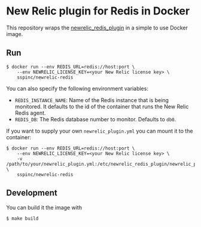 # New Relic plugin for Redis in Docker

This repository wraps the [newrelic_redis_plugin](https://github.com/kenjij/newrelic_redis_plugin) in a simple to use Docker image.

## Run

    $ docker run --env REDIS_URL=redis://host:port \
        --env NEWRELIC_LICENSE_KEY=<your New Relic license key> \
        sspinc/newrelic-redis

You can also specify the following environment variables:

* `REDIS_INSTANCE_NAME`: Name of the Redis instance that is being monitored. It defaults to the id of the container that runs the New Relic Redis agent.
* `REDIS_DB`: The Redis database number to monitor. Defaults to `db0`.

If you want to supply your own `newrelic_plugin.yml` you can mount it to the container:

    $ docker run --env REDIS_URL=redis://host:port \
        --env NEWRELIC_LICENSE_KEY=<your New Relic license key> \
        -v /path/to/your/newrelic_plugin.yml:/etc/newrelic_redis_plugin/newrelic_plugin.yml \
        sspinc/newrelic-redis

## Development

You can build it the image with

    $ make build
